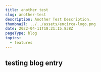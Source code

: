 ```yaml
---
title: another test
slug: another-test
description: Another Test Description.
thumbnail: ../../assets/encirca-logo.png
date: 2022-04-11T18:21:15.838Z
pageType: blog
topics:
  - features
---
```


## testing blog entry